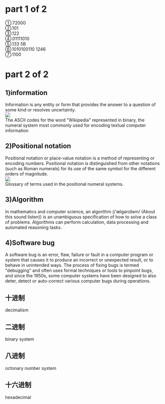 # part 1 of 2
①.72000  
②.101  
③.122  
④.01111010  
⑤.133  5B  
⑥.1010100110   1246  
⑦.1100


# part 2 of 2
## 1)information
Information is any entity or form that provides the answer to a question of some kind or resolves uncertainty.  
![](https://upload.wikimedia.org/wikipedia/commons/thumb/b/bb/WikipediaBinary.svg/330px-WikipediaBinary.svg.png)  
The ASCII codes for the word "Wikipedia" represented in binary, the numeral system most commonly used for encoding textual computer information
##  2)Positional notation
 Positional notation or place-value notation is a method of representing or encoding numbers. Positional notation is distinguished from other notations (such as Roman numerals) for its use of the same symbol for the different orders of magnitude.  
 ![](https://upload.wikimedia.org/wikipedia/commons/thumb/7/78/Positional_notation_glossary-en.svg/768px-Positional_notation_glossary-en.svg.png)  
 Glossary of terms used in the positional numeral systems.  
 ## 3)Algorithm  
 In mathematics and computer science, an algorithm (/ˈælɡərɪðəm/ (About this sound listen)) is an unambiguous specification of how to solve a class of problems. Algorithms can perform calculation, data processing and automated reasoning tasks.  
 ##  4)Software bug 
A software bug is an error, flaw, failure or fault in a computer program or system that causes it to produce an incorrect or unexpected result, or to behave in unintended ways. The process of fixing bugs is termed "debugging" and often uses formal techniques or tools to pinpoint bugs, and since the 1950s, some computer systems have been designed to also deter, detect or auto-correct various computer bugs during operations.
  
## 十进制
decimalism
## 二进制
binary system
## 八进制
octonary number system
## 十六进制
hexadecimal
